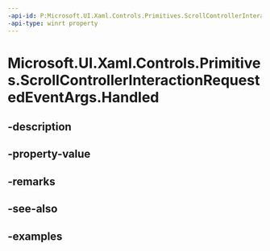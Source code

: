 ```yaml
---
-api-id: P:Microsoft.UI.Xaml.Controls.Primitives.ScrollControllerInteractionRequestedEventArgs.Handled
-api-type: winrt property
---
```


# Microsoft.UI.Xaml.Controls.Primitives.ScrollControllerInteractionRequestedEventArgs.Handled

<!--
public bool Handled { get; set; }
-->


## -description

## -property-value

## -remarks

## -see-also

## -examples


